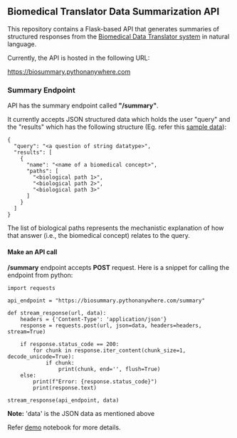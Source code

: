 ## Biomedical Translator Data Summarization API

This repository contains a Flask-based API that generates summaries of structured responses from the [Biomedical Data Translator system](https://ui.transltr.io/demo) in natural language.

Currently, the API is hosted in the following URL:

https://biosummary.pythonanywhere.com

### Summary Endpoint

API has the summary endpoint called **"/summary"**.

It currently accepts JSON structured data which holds the user "query" and the "results" which has the following structure (Eg. refer this [sample data](https://github.com/karthiksoman/ncats_llm_summarization/blob/main/sample_data/mvp1-2ad7c20f-c252-4c15-bdf2-f4e4b5e7b50c.json)):

```
{
  "query": "<a question of string datatype>",
  "results": [
    {
      "name": "<name of a biomedical concept>",
      "paths": [
        "<biological path 1>",
        "<biological path 2>",
        "<biological path 3>"
      ]
    }
  ]
}
```

The list of biological paths represents the mechanistic explanation of how that answer (i.e., the biomedical concept) relates to the query.

#### Make an API call

**/summary** endpoint accepts **POST** request. Here is a snippet for calling the endpoint from python:

```
import requests

api_endpoint = "https://biosummary.pythonanywhere.com/summary"

def stream_response(url, data):
    headers = {'Content-Type': 'application/json'}
    response = requests.post(url, json=data, headers=headers, stream=True)
    
    if response.status_code == 200:
        for chunk in response.iter_content(chunk_size=1, decode_unicode=True):
            if chunk:
                print(chunk, end='', flush=True)
    else:
        print(f"Error: {response.status_code}")
        print(response.text)

stream_response(api_endpoint, data)
```

**Note:** 'data' is the JSON data as mentioned above

Refer [demo](https://github.com/karthiksoman/ncats_llm_summarization/blob/main/demo.ipynb) notebook for more details.
